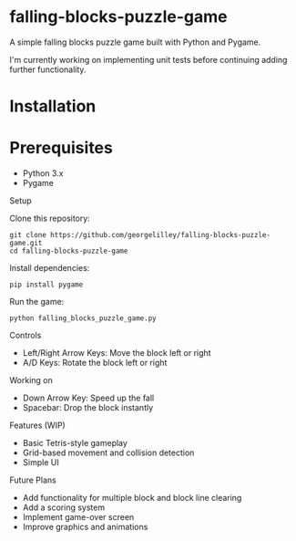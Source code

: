 # falling-blocks-puzzle-game

A simple falling blocks puzzle game built with Python and Pygame.

I'm currently working on implementing unit tests before continuing adding further functionality.

# Installation

# Prerequisites

-  Python 3.x
-  Pygame

Setup

Clone this repository:
    
    git clone https://github.com/georgelilley/falling-blocks-puzzle-game.git
    cd falling-blocks-puzzle-game

Install dependencies:

    pip install pygame

Run the game:
    
    python falling_blocks_puzzle_game.py

Controls

-  Left/Right Arrow Keys: Move the block left or right
-  A/D Keys: Rotate the block left or right

Working on
-  Down Arrow Key: Speed up the fall
-  Spacebar: Drop the block instantly

Features (WIP)
-  Basic Tetris-style gameplay
-  Grid-based movement and collision detection
-  Simple UI

Future Plans
-  Add functionality for multiple block and block line clearing
-  Add a scoring system
-  Implement game-over screen
-  Improve graphics and animations
